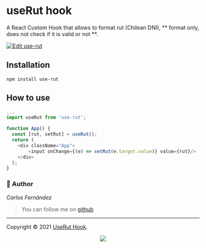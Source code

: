 # useRut hook

 A React Custom Hook that allows to format rut (Chilean DNI), ** format only, does not check if it is valid or not **.

[![Edit use-rut](https://codesandbox.io/static/img/play-codesandbox.svg)](https://codesandbox.io/s/use-rut-5st12?file=/src/App.js)

## Installation
```
npm install use-rut
```

## How to use
```js
...
import useRut from 'use-rut';

function App() {
  const [rut, setRut] = useRut();
  return (
    <div className="App">
        <input onChange={(e) => setRut(e.target.value)} value={rut}/>
    </div>
  );
}
```

### **:robot: Author**

_*Carlos Fernández*_

> You can follow me on
[github](https://github.com/carlosfdezb)

---

Copyright © 2021 [UseRut Hook](https://github.com/carlosfdezb/use-rut).

<p align="center">
  <a href="http://forthebadge.com/" target="_blank">
    <img src="http://forthebadge.com/images/badges/built-with-love.svg"/>
  </a>
</p>